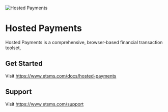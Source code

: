![Hosted Payments](https://camo.githubusercontent.com/17eb87d57b135fcb669da3fc17c706dece83e3e4/687474703a2f2f696d322e657a6769662e636f6d2f746d702f657a6769662d323638343636353835342e676966)

# Hosted Payments
Hosted Payments is a comprehensive, browser-based financial transaction toolset,

## Get Started
Visit https://www.etsms.com/docs/hosted-payments

## Support
Visit https://www.etsms.com/support
